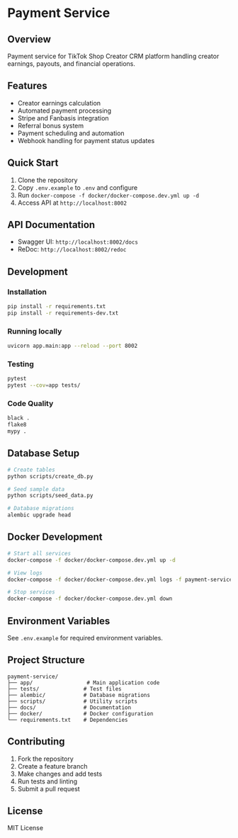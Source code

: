 # Payment Service

## Overview
Payment service for TikTok Shop Creator CRM platform handling creator earnings, payouts, and financial operations.

## Features
- Creator earnings calculation
- Automated payment processing
- Stripe and Fanbasis integration
- Referral bonus system
- Payment scheduling and automation
- Webhook handling for payment status updates

## Quick Start
1. Clone the repository
2. Copy `.env.example` to `.env` and configure
3. Run `docker-compose -f docker/docker-compose.dev.yml up -d`
4. Access API at `http://localhost:8002`

## API Documentation
- Swagger UI: `http://localhost:8002/docs`
- ReDoc: `http://localhost:8002/redoc`

## Development

### Installation
```bash
pip install -r requirements.txt
pip install -r requirements-dev.txt
```

### Running locally
```bash
uvicorn app.main:app --reload --port 8002
```

### Testing
```bash
pytest
pytest --cov=app tests/
```

### Code Quality
```bash
black .
flake8
mypy .
```

## Database Setup
```bash
# Create tables
python scripts/create_db.py

# Seed sample data
python scripts/seed_data.py

# Database migrations
alembic upgrade head
```

## Docker Development
```bash
# Start all services
docker-compose -f docker/docker-compose.dev.yml up -d

# View logs
docker-compose -f docker/docker-compose.dev.yml logs -f payment-service

# Stop services
docker-compose -f docker/docker-compose.dev.yml down
```

## Environment Variables
See `.env.example` for required environment variables.

## Project Structure
```
payment-service/
├── app/                 # Main application code
├── tests/              # Test files
├── alembic/            # Database migrations
├── scripts/            # Utility scripts
├── docs/               # Documentation
├── docker/             # Docker configuration
└── requirements.txt    # Dependencies
```

## Contributing
1. Fork the repository
2. Create a feature branch
3. Make changes and add tests
4. Run tests and linting
5. Submit a pull request

## License
MIT License
